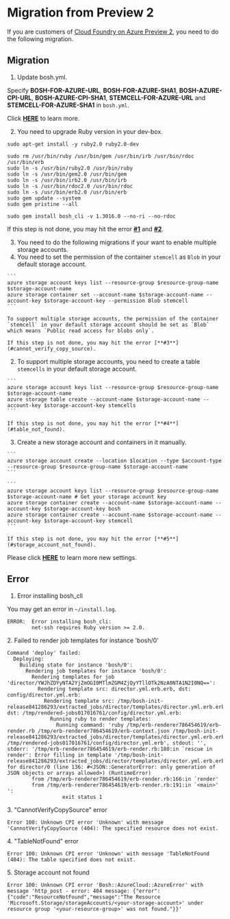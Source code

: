 # Migration from Preview 2

If you are customers of [Cloud Foundry on Azure Preview 2](https://azure.microsoft.com/en-us/blog/cloud-foundry-on-azure-preview-2-now-available/), you need to do the following migration.

## Migration

1. Update bosh.yml.

  Specify **BOSH-FOR-AZURE-URL**, **BOSH-FOR-AZURE-SHA1**, **BOSH-AZURE-CPI-URL**, **BOSH-AZURE-CPI-SHA1**, **STEMCELL-FOR-AZURE-URL** and **STEMCELL-FOR-AZURE-SHA1** in `bosh.yml`.

  Click [**HERE**](../get-started/manually/deploy-bosh-manually.md#configure_bosh_yml) to learn more.

2. You need to upgrade Ruby version in your dev-box.

  ```
  sudo apt-get install -y ruby2.0 ruby2.0-dev

  sudo rm /usr/bin/ruby /usr/bin/gem /usr/bin/irb /usr/bin/rdoc /usr/bin/erb
  sudo ln -s /usr/bin/ruby2.0 /usr/bin/ruby
  sudo ln -s /usr/bin/gem2.0 /usr/bin/gem
  sudo ln -s /usr/bin/irb2.0 /usr/bin/irb
  sudo ln -s /usr/bin/rdoc2.0 /usr/bin/rdoc
  sudo ln -s /usr/bin/erb2.0 /usr/bin/erb
  sudo gem update --system
  sudo gem pristine --all

  sudo gem install bosh_cli -v 1.3016.0 --no-ri --no-rdoc
  ```

  If this step is not done, you may hit the error [**#1**](#error_installing_bosh_cli) and [**#2**](#failed_to_render_job_templates).

3. You need to do the following migrations if your want to enable multiple storage accounts.
  1. You need to set the permission of the container `stemcell` as `Blob` in your default storage account.

    ```
    azure storage account keys list --resource-group $resource-group-name $storage-account-name
    azure storage container set --account-name $storage-account-name --account-key $storage-account-key --permission Blob stemcell
    ```

    To support multiple storage accounts, the permission of the container `stemcell` in your default storage account should be set as `Blob` which means `Public read access for blobs only`.

    If this step is not done, you may hit the error [**#3**](#cannot_verify_copy_source).

  2. To support multiple storage accounts, you need to create a table `stemcells` in your default storage account.

    ```
    azure storage account keys list --resource-group $resource-group-name $storage-account-name
    azure storage table create --account-name $storage-account-name --account-key $storage-account-key stemcells
    ```

    If this step is not done, you may hit the error [**#4**](#table_not_found).

  3. Create a new storage account and containers in it manually.

    ```
    azure storage account create --location $location --type $account-type --resource-group $resource-group-name $storage-account-name
    ```

    ```
    azure storage account keys list --resource-group $resource-group-name $storage-account-name # Get your storage account key
    azure storage container create --account-name $storage-account-name --account-key $storage-account-key bosh
    azure storage container create --account-name $storage-account-name --account-key $storage-account-key stemcell
    ```

    If this step is not done, you may hit the error [**#5**](#storage_account_not_found).

  Please click [**HERE**](https://github.com/cloudfoundry-incubator/bosh-azure-cpi-release/blob/master/src/bosh_azure_cpi/README.md) to learn more new settings.

## Error

<a name="error_installing_bosh_cli"></a>
1. Error installing bosh_cli

  You may get an error in `~/install.log`.

  ```
  ERROR:  Error installing bosh_cli:
          net-ssh requires Ruby version >= 2.0.
  ```


<a name="failed_to_render_job_templates"></a>
2. Failed to render job templates for instance 'bosh/0'

  ```
  Command 'deploy' failed:
    Deploying:
      Building state for instance 'bosh/0':
        Rendering job templates for instance 'bosh/0':
          Rendering templates for job 'director/YWJhZDYyNTA2YjZmOGI0MTlmZGM4ZjQyYTllOTk2NzA0NTA1N2I0NQ==':
            Rendering template src: director.yml.erb.erb, dst: config/director.yml.erb:
              Rendering template src: /tmp/bosh-init-release841286293/extracted_jobs/director/templates/director.yml.erb.erb, dst: /tmp/rendered-jobs017016761/config/director.yml.erb:
                Running ruby to render templates:
                  Running command: 'ruby /tmp/erb-renderer786454619/erb-render.rb /tmp/erb-renderer786454619/erb-context.json /tmp/bosh-init-release841286293/extracted_jobs/director/templates/director.yml.erb.erb /tmp/rendered-jobs017016761/config/director.yml.erb', stdout: '', stderr: '/tmp/erb-renderer786454619/erb-render.rb:180:in `rescue in render': Error filling in template '/tmp/bosh-init-release841286293/extracted_jobs/director/templates/director.yml.erb.erb' for director/0 (line 136: #<JSON::GeneratorError: only generation of JSON objects or arrays allowed>) (RuntimeError)
          from /tmp/erb-renderer786454619/erb-render.rb:166:in `render'
          from /tmp/erb-renderer786454619/erb-render.rb:191:in `<main>'
  ':
                    exit status 1
  ```

<a name="cannot_verify_copy_source"></a>
3. "CannotVerifyCopySource" error

  ```
  Error 100: Unknown CPI error 'Unknown' with message 'CannotVerifyCopySource (404): The specified resource does not exist.
  ```

<a name="table_not_found"></a>
4. "TableNotFound" error

  ```
  Error 100: Unknown CPI error 'Unknown' with message 'TableNotFound (404): The table specified does not exist.
  ```

<a name="storage_account_not_found"></a>
5. Storage account not found

  ```
  Error 100: Unknown CPI error 'Bosh::AzureCloud::AzureError' with message 'http_post - error: 404 message: {"error":{"code":"ResourceNotFound","message":"The Resource 'Microsoft.Storage/storageAccounts/<your-storage-account>' under resource group '<your-resource-group>' was not found."}}'
  ```
